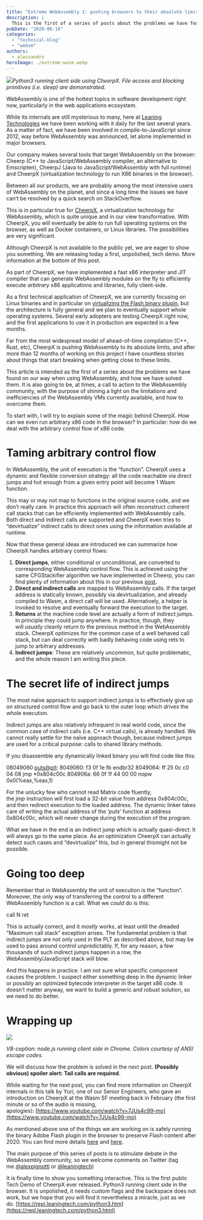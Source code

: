 ```yaml
---
title: "Extreme WebAssembly 1: pushing browsers to their absolute limits"
description: |
  This is the first of a series of posts about the problems we have found on our way when using WebAssembly, and how we have solved them.
pubDate: "2020-06-16"
categories:
  - "technical-blog"
  - "webvm"
authors:
  - alessandro
heroImage: ./extreme-wasm.webp
---
```


![](/blog/1*gDXCXEYEhWvNQpNxEgkB9A.gif)_Python3 running client side using CheerpX. File access and blocking primitives (i.e. sleep) are demonstrated._

WebAssembly is one of the hottest topics in software development right now, particularly in the web applications ecosystem.

While its internals are still mysterious to many, here at [Leaning Technologies](https://leaningtech.com/index.html) we have been working with it daily for the last several years. As a matter of fact, we have been involved in compile-to-JavaScript since 2012, way before WebAssembly was announced, let alone implemented in major browsers.

Our company makes several tools that target WebAssembly on the browser: Cheerp (C++ to JavaScript/WebAssembly compiler, an alternative to Emscripten), CheerpJ (Java to JavaScript/WebAssembly with full runtime) and CheerpX (virtualization technology to run X86 binaries in the browser).

Between all our products, we are probably among the most intensive users of WebAssembly on the planet, and since a long time the issues we have can’t be resolved by a quick search on StackOverflow.

This is in particular true for [CheerpX](https://leaningtech.com/pages/cheerpx.html), a virtualization technology for WebAssembly, which is quite unique and in our view transformative. With CheerpX, you will eventually be able to run full operating systems on the browser, as well as Docker containers, or Linux libraries. The possibilities are very significant.

Although CheerpX is not available to the public yet, we are eager to show you something. We are releasing today a first, unpolished, tech demo. More information at the bottom of this post.

As part of CheerpX, we have implemented a fast x86 interpreter and JIT compiler that can generate WebAssembly modules on the fly to efficiently execute *arbitrary* x86 applications and libraries, fully client-side.

As a first technical application of CheerpX, we are currently focusing on Linux binaries and in particular on [virtualizing the Flash binary plugin](https://medium.com/leaningtech/running-flash-in-webassembly-using-cheerpx-an-update-d500b6fbc44e), but the architecture is fully general and we plan to eventually support whole operating systems. Several early adopters are testing CheerpX right now, and the first applications to use it in production are expected in a few months.

Far from the most widespread model of ahead-of-time compilation (C++, Rust, etc), CheerpX is pushing WebAssembly to its absolute limits, and after more than 12 months of working on this project I have countless stories about things that start breaking when getting close to these limits.

This article is intended as the first of a series about the problems we have found on our way when using WebAssembly, and how we have solved them. It is also going to be, at times, a call to action to the WebAssembly community, with the purpose of shining a light on the limitations and inefficiencies of the WebAssembly VMs currently available, and how to overcome them.

To start with, I will try to explain some of the magic behind CheerpX. How can we even run arbitrary x86 code in the browser? In particular: how do we deal with the arbitrary control flow of x86 code.

# Taming arbitrary control flow

In WebAssembly, the unit of execution is the “function”. CheerpX uses a dynamic and flexible conversion strategy: all the code reachable via direct jumps and hot enough from a given entry point will become 1 Wasm function.

This may or may not map to functions in the original source code, and we don’t really care. In practice this approach will often reconstruct coherent call stacks that can be efficiently implemented with WebAssembly calls. Both direct and indirect calls are supported and CheerpX even tries to “devirtualize” indirect calls to direct ones using the information available at runtime.

Now that these general ideas are introduced we can summarize how CheerpX handles arbitrary control flows:

1. **Direct jumps**, either conditional or unconditional, are converted to corresponding WebAssembly control flow. This is achieved using the same CFGStackifier algorithm we have implemented in Cheerp, you can find plenty of information about this in our previous [post](https://medium.com/leaningtech/solving-the-structured-control-flow-problem-once-and-for-all-5123117b1ee2).
2. **Direct and indirect calls** are mapped to WebAssembly calls. If the target address is statically known, possibly via devirtualization, and already compiled to Wasm, a direct call will be used. Alternatively, a helper is invoked to resolve and eventually forward the execution to the target.
3. **Returns** at the machine code level are actually a form of indirect jumps. In principle they could jump anywhere. In practice, though, they will *usually* cleanly return to the previous method in the WebAssembly stack. CheerpX optimizes for the common case of a well behaved call stack, but can deal correctly with badly behaving code using rets to jump to arbitrary addresses.
4. **Indirect jumps**: These are relatively uncommon, but quite problematic, and the whole reason I am writing this piece.

# The secret life of indirect jumps

The most naïve approach to support indirect jumps is to effectively give up on structured control flow and go back to the outer loop which drives the whole execution.

Indirect jumps are also relatively infrequent in real world code, since the common case of indirect calls (i.e. C++ virtual calls), is already handled. We cannot really settle for the naïve approach though, because indirect jumps are used for a critical purpose: calls to shared library methods.

If you disassemble any dynamically linked binary you will find code like this:

08049060 <puts@plt>:
8049060: f3 0f 1e fb endbr32
8049064: ff 25 0c c0 04 08 jmp \*0x804c00c
804906a: 66 0f 1f 44 00 00 nopw 0x0(%eax,%eax,1)

For the unlucky few who cannot read Matrix code fluently, the *jmp* instruction will first load a 32-bit value from address 0x804c00c, and then redirect execution to the loaded address. The dynamic linker takes care of writing the actual address of the ‘_puts_’ function at address 0x804c00c, which will never change during the execution of the program.

What we have in the end is an indirect jump which is actually quasi-direct: It will always go to the same place. As an optimization CheerpX can actually detect such cases and “devirtualize” this, but in general thismight not be possible.

# Going too deep

Remember that in WebAssembly the unit of execution is the “function”. Moreover, the only way of transferring the control to a different WebAssembly function is a call. What we *could* do is this:

call N
ret

This is actually correct, and it *mostly* works, at least until the dreaded “Maximum call stack” exception arises. The fundamental problem is that indirect jumps are not only used in the PLT as described above, but may be used to pass around control unpredictably. If, for any reason, a few thousands of such indirect jumps happen in a row, the WebAssembly/JavaScript stack will blow.

And this happens in practice. I am not sure what specific component causes the problem. I suspect either something deep in the dynamic linker or possibly an optimized bytecode interpreter in the target x86 code. It doesn’t matter anyway, we want to build a generic and robust solution, so we need to do better.

# Wrapping up

![](/blog/1*TyhAQyn2i36-C7BBHZFPMQ.gif)

_V8-ception: node.js running client side in Chrome. Colors courtesy of ANSI escape codes._

We will discuss how the problem is solved in the next post. **(Possibly obvious) spoiler alert: Tail calls are required.**

While waiting for the next post, you can find more information on CheerpX internals in this talk by Yuri, one of our Senior Engineers, who gave an introduction on CheerpX at the Wasm SF meeting back in February (the first minute or so of the audio is missing, apologies): [https://www.youtube.com/watch?v=7JUs4c99-mo](https://www.youtube.com/watch?v=7JUs4c99-mo)

As mentioned above one of the things we are working on is safely running the binary Adobe Flash plugin in the browser to preserve Flash content after 2020. You can find more details [here](https://medium.com/leaningtech/preserving-flash-content-with-webassembly-done-right-eb6838b7e36f) and [here](https://medium.com/leaningtech/running-flash-in-webassembly-using-cheerpx-an-update-d500b6fbc44e).

The main purpose of this series of posts is to stimulate debate in the WebAssembly community, so we welcome comments on Twitter (tag me [@alexpignotti](https://twitter.com/alexpignotti) or [@leaningtech](https://twitter.com/leaningtech))

It is finally time to show you something interactive. This is the first public Tech Demo of CheerpX ever released. Python3 running client side in the browser. It is unpolished, it needs custom flags and the backspace does not work, but we hope that you will find it nevertheless a miracle, just as we do. [https://repl.leaningtech.com/python3.htm](https://repl.leaningtech.com/python3.html)

